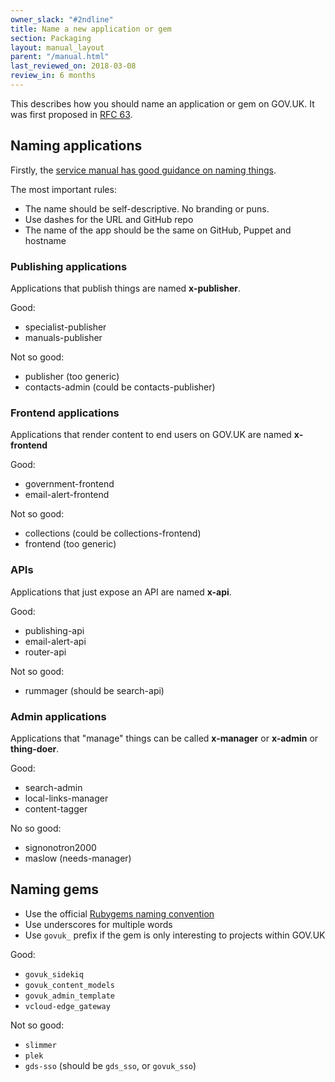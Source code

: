 ```yaml
---
owner_slack: "#2ndline"
title: Name a new application or gem
section: Packaging
layout: manual_layout
parent: "/manual.html"
last_reviewed_on: 2018-03-08
review_in: 6 months
---
```


This describes how you should name an application or gem on GOV.UK. It was first proposed in [RFC 63](https://github.com/alphagov/govuk-rfcs/blob/master/rfc-063-naming-new-apps-gems-on-gov-uk.md).

## Naming applications

Firstly, the [service manual has good guidance on naming things](https://www.gov.uk/service-manual/design/naming-your-service).

The most important rules:

- The name should be self-descriptive. No branding or puns.
- Use dashes for the URL and GitHub repo
- The name of the app should be the same on GitHub, Puppet and hostname

### Publishing applications

Applications that publish things are named **x-publisher**.

Good:

- specialist-publisher
- manuals-publisher

Not so good:

- publisher (too generic)
- contacts-admin (could be contacts-publisher)

### Frontend applications

Applications that render content to end users on GOV.UK are named
**x-frontend**

Good:

- government-frontend
- email-alert-frontend

Not so good:

- collections (could be collections-frontend)
- frontend (too generic)

### APIs

Applications that just expose an API are named **x-api**.

Good:

- publishing-api
- email-alert-api
- router-api

Not so good:

- rummager (should be search-api)

### Admin applications

Applications that "manage" things can be called **x-manager** or **x-admin** or
**thing-doer**.

Good:

- search-admin
- local-links-manager
- content-tagger

No so good:

- signonotron2000
- maslow (needs-manager)

## Naming gems

- Use the official [Rubygems naming convention](http://guides.rubygems.org/name-your-gem/)
- Use underscores for multiple words
- Use `govuk_` prefix if the gem is only interesting to projects within GOV.UK

Good:

- `govuk_sidekiq`
- `govuk_content_models`
- `govuk_admin_template`
- `vcloud-edge_gateway`

Not so good:

- `slimmer`
- `plek`
- `gds-sso` (should be `gds_sso`, or `govuk_sso`)
